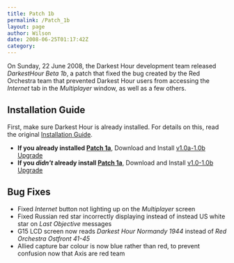 ```yaml
---
title: Patch 1b
permalink: /Patch_1b
layout: page
author: Wilson
date: 2008-06-25T01:17:42Z
category: 
---
```

On Sunday, 22 June 2008, the Darkest Hour development team released
*DarkestHour Beta 1b*, a patch that fixed the bug created by the Red
Orchestra team that prevented Darkest Hour users from accessing the
*Internet* tab in the *Multiplayer* window, as well as a few others.

## Installation Guide

First, make sure Darkest Hour is already installed. For details on this,
read the original [Installation Guide](Installation_Guide "wikilink").

  - **If you already installed [Patch 1a](Patch_1a "wikilink")**,
    Download and Install [v1.0a-1.0b
    Upgrade](http://www.moddb.com/mods/darkest-hour-normandy-1944/downloads/darkest-hour-upgrade-from-v10a-to-v10b)
  - **If you *didn't* already install [Patch 1a](Patch_1a "wikilink")**,
    Download and Install [v1.0-1.0b
    Upgrade](http://www.moddb.com/mods/darkest-hour-normandy-1944/downloads/darkest-hour-upgrade-from-v10-to-v10b)

## Bug Fixes

  - Fixed *Internet* button not lighting up on the *Multiplayer* screen
  - Fixed Russian red star incorrectly displaying instead of instead US
    white star on *Last Objective* messages
  - G15 LCD screen now reads *Darkest Hour Normandy 1944* instead of
    *Red Orchestra Ostfront 41-45*
  - Allied capture bar colour is now blue rather than red, to prevent
    confusion now that Axis are red team

